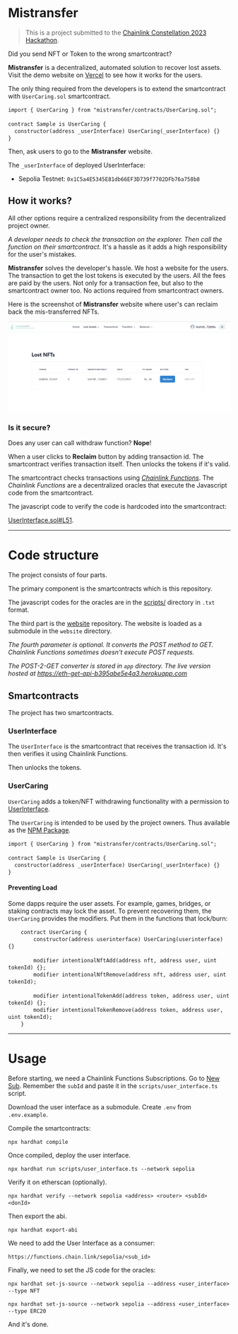 # Mistransfer

> This is a project submitted to the [Chainlink Constellation 2023 Hackathon](https://devpost.com/software/user-caring).

Did you send NFT or Token to the wrong smartcontract?

**Mistransfer** is a decentralized, automated solution to recover lost assets.
Visit the demo website on [Vercel](https://mistransfer-website-git-main-ahmetson.vercel.app/) to see how it works for the users.

The only thing required from the developers is to extend the smartcontract with `UserCaring.sol` smartcontract.


```solidity
import { UserCaring } from "mistransfer/contracts/UserCaring.sol";

contract Sample is UserCaring {
  constructor(address _userInterface) UserCaring(_userInterface) {}
}
```

Then, ask users to go to the **Mistransfer** website.

The `_userInterface` of deployed UserInterface:

* Sepolia Testnet: `0x1C5a4E5345E81db66EF3D739f7702DFb76a758b8`

## How it works?
All other options require a centralized responsibility from the decentralized project owner.

*A developer needs to check the transaction on the explorer. Then call the function on their smartcontract.*
It's a hassle as it adds a high responsibility for the user's mistakes.

**Mistransfer** solves the developer's hassle. We host a website for the users.
The transaction to get the lost tokens is executed by the users. All the fees are paid by the users.
Not only for a transaction fee, but also to the smartcontract owner too.
No actions required from smartcontract owners.

Here is the screenshot of **Mistransfer** website where user's can reclaim back the mis-transferred NFTs.

![screenshot of lost nfts](lostnfts.png "Mistransfer Reclaim lost nft")

### Is it secure?
Does any user can call withdraw function? **Nope**!

When a user clicks to **Reclaim** button by adding transaction id. 
The smartcontract verifies transaction itself. Then unlocks the tokens if it's valid.

The smartcontract checks transactions using *[Chainlink Functions](https://chain.link/functions)*.
The *Chainlink Functions* are a decentralized oracles that execute the Javascript code from the smartcontract.

The javascript code to verify the code is hardcoded into the smartcontract:

[UserInterface.sol#L51](https://github.com/ahmetson/mistransfer/blob/main/contracts/UserInterface.sol#L51).

---

# Code structure

The project consists of four parts.

The primary component is the smartcontracts which is this repository.

The javascript codes for the oracles are
in the [scripts/](./scripts/) directory in `.txt` format.

The third part is the [website](https://github.com/ahmetson/mistransfer-website) repository. 
The website is loaded as a submodule in the `website` directory.

*The fourth parameter is optional.
It converts the POST method to GET.
Chainlink Functions sometimes doesn't execute POST requests.*

*The POST-2-GET converter is stored in `app` directory. The live version hosted at https://eth-get-api-b395abe5e4a3.herokuapp.com*

## Smartcontracts

The project has two smartcontracts.

### UserInterface
The `UserInterface` is the smartcontract
that receives the transaction id. 
It's then verifies it using Chainlink Functions.

Then unlocks the tokens.

### UserCaring

`UserCaring` adds a token/NFT withdrawing functionality with a permission to
[UserInterface](#userinterface).

The `UserCaring` is intended to be used by the project owners.
Thus available as the [NPM Package](https://www.npmjs.com/package/@turkmenson/mistransfer).

```solidity
import { UserCaring } from "mistransfer/contracts/UserCaring.sol";

contract Sample is UserCaring {
  constructor(address _userInterface) UserCaring(_userInterface) {}
}
```

#### Preventing Load

Some dapps require the user assets. For example, games, bridges, or staking contracts may lock the asset.
To prevent recovering them, the `UserCaring` provides the modifiers. 
Put them in the functions that lock/burn:

```solidity
    contract UserCaring {
        constructor(address userinterface) UserCaring(userinterface) {}

        modifier intentionalNftAdd(address nft, address user, uint tokenId) {};
        modifier intentionalNftRemove(address nft, address user, uint tokenId);

        modifier intentionalTokenAdd(address token, address user, uint tokenId) {};
        modifier intentionalTokenRemove(address token, address user, uint tokenId);
    }
```

---

# Usage
Before starting, we need a Chainlink Functions Subscriptions.
Go to [New Sub](https://functions.chain.link/sepolia/new).
Remember the `subId` and paste it in the `scripts/user_interface.ts` script.

Download the user interface as a submodule.
Create `.env` from `.env.example`.

Compile the smartcontracts:

```shell
npx hardhat compile
```

Once compiled, deploy the user interface.

```shell
npx hardhat run scripts/user_interface.ts --network sepolia
```

Verify it on etherscan (optionally).

```shell
npx hardhat verify --network sepolia <address> <router> <subId> <donId>
```

Then export the abi.

```shell
npx hardhat export-abi
```

We need to add the User Interface as a consumer:

```shell
https://functions.chain.link/sepolia/<sub_id>
```

Finally, we need to set the JS code for the oracles:

```shell
npx hardhat set-js-source --network sepolia --address <user_interface> --type NFT
```

```shell
npx hardhat set-js-source --network sepolia --address <user_interface> --type ERC20
```

And it's done.